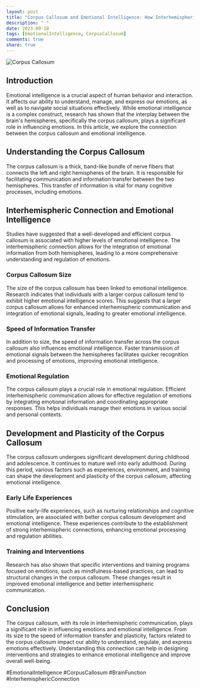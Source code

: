 ```yaml
---
layout: post
title: "Corpus Callosum and Emotional Intelligence: How Interhemispheric Connection Influences Emotions"
description: " "
date: 2023-09-18
tags: [EmotionalIntelligence, CorpusCallosum]
comments: true
share: true
---
```


![Corpus Callosum](https://www.example.com/corpus-callosum-image.jpg)

## Introduction
Emotional intelligence is a crucial aspect of human behavior and interaction. It affects our ability to understand, manage, and express our emotions, as well as to navigate social situations effectively. While emotional intelligence is a complex construct, research has shown that the interplay between the brain's hemispheres, specifically the corpus callosum, plays a significant role in influencing emotions. In this article, we explore the connection between the corpus callosum and emotional intelligence.

## Understanding the Corpus Callosum
The corpus callosum is a thick, band-like bundle of nerve fibers that connects the left and right hemispheres of the brain. It is responsible for facilitating communication and information transfer between the two hemispheres. This transfer of information is vital for many cognitive processes, including emotions.

## Interhemispheric Connection and Emotional Intelligence
Studies have suggested that a well-developed and efficient corpus callosum is associated with higher levels of emotional intelligence. The interhemispheric connection allows for the integration of emotional information from both hemispheres, leading to a more comprehensive understanding and regulation of emotions.

### Corpus Callosum Size
The size of the corpus callosum has been linked to emotional intelligence. Research indicates that individuals with a larger corpus callosum tend to exhibit higher emotional intelligence scores. This suggests that a larger corpus callosum allows for enhanced interhemispheric communication and integration of emotional signals, leading to greater emotional intelligence.

### Speed of Information Transfer
In addition to size, the speed of information transfer across the corpus callosum also influences emotional intelligence. Faster transmission of emotional signals between the hemispheres facilitates quicker recognition and processing of emotions, improving emotional intelligence.

### Emotional Regulation
The corpus callosum plays a crucial role in emotional regulation. Efficient interhemispheric communication allows for effective regulation of emotions by integrating emotional information and coordinating appropriate responses. This helps individuals manage their emotions in various social and personal contexts.

## Development and Plasticity of the Corpus Callosum
The corpus callosum undergoes significant development during childhood and adolescence. It continues to mature well into early adulthood. During this period, various factors such as experiences, environment, and training can shape the development and plasticity of the corpus callosum, affecting emotional intelligence.

### Early Life Experiences
Positive early-life experiences, such as nurturing relationships and cognitive stimulation, are associated with better corpus callosum development and emotional intelligence. These experiences contribute to the establishment of strong interhemispheric connections, enhancing emotional processing and regulation abilities.

### Training and Interventions
Research has also shown that specific interventions and training programs focused on emotions, such as mindfulness-based practices, can lead to structural changes in the corpus callosum. These changes result in improved emotional intelligence and better interhemispheric communication.

## Conclusion
The corpus callosum, with its role in interhemispheric communication, plays a significant role in influencing emotions and emotional intelligence. From its size to the speed of information transfer and plasticity, factors related to the corpus callosum impact our ability to understand, regulate, and express emotions effectively. Understanding this connection can help in designing interventions and strategies to enhance emotional intelligence and improve overall well-being.

#EmotionalIntelligence #CorpusCallosum #BrainFunction #InterhemisphericConnection